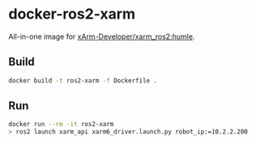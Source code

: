 # docker-ros2-xarm

All-in-one image for [xArm-Developer/xarm_ros2:humle](https://github.com/xArm-Developer/xarm_ros2/tree/humble).

## Build

```bash
docker build -t ros2-xarm -f Dockerfile .
```

## Run

```bash
docker run --rm -it ros2-xarm
> ros2 launch xarm_api xarm6_driver.launch.py robot_ip:=10.2.2.200
```
